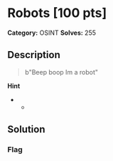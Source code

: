 # Robots [100 pts]

**Category:** OSINT
**Solves:** 255

## Description
>b"Beep boop Im a robot"

**Hint**
* -

## Solution

### Flag

